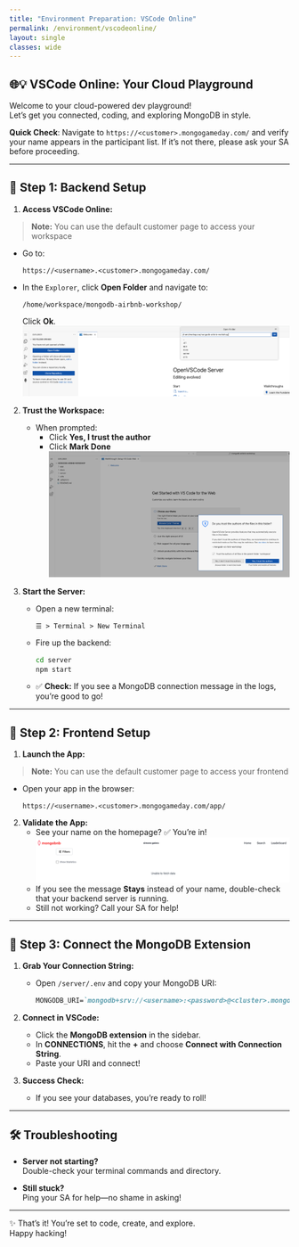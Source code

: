 ```yaml
---
title: "Environment Preparation: VSCode Online"
permalink: /environment/vscodeonline/
layout: single
classes: wide
---
```


## 🌐💡 VSCode Online: Your Cloud Playground

Welcome to your cloud-powered dev playground!  
Let’s get you connected, coding, and exploring MongoDB in style.

**Quick Check**: Navigate to `https://<customer>.mongogameday.com/` and verify your name appears in the participant list. If it’s not there, please ask your SA before proceeding.

---

## 🚀 Step 1: Backend Setup

1. **Access VSCode Online:**
> **Note:** You can use the default customer page to access your workspace

   - Go to:
     ```
     https://<username>.<customer>.mongogameday.com/
     ```
   - In the `Explorer`, click **Open Folder** and navigate to:
     ```
     /home/workspace/mongodb-airbnb-workshop/
     ```
     Click **Ok**.
     ![Folder View](../../assets/images/environment-folder.png)  
2. **Trust the Workspace:**
   - When prompted:
     - Click **Yes, I trust the author**
     - Click **Mark Done**
  ![Trust Prompt](../../assets/images/environment-folder-trust.png)

3. **Start the Server:**
   - Open a new terminal:
     ```
     ☰ > Terminal > New Terminal
     ```
   - Fire up the backend:
     ```bash
     cd server
     npm start
     ```
   - ✅ **Check:** If you see a MongoDB connection message in the logs, you’re good to go!

---

## 🎨 Step 2: Frontend Setup

1. **Launch the App:**
> **Note:** You can use the default customer page to access your frontend
   - Open your app in the browser:
     ```
     https://<username>.<customer>.mongogameday.com/app/
     ```
2. **Validate the App:**    
   - See your name on the homepage? ✅ You’re in!
   ![Frontend Name Display](../../assets/images/environment-name.png)
   - If you see the message **Stays** instead of your name, double-check that your backend server is running.
   - Still not working? Call your SA for help!

---

## 🔗 Step 3: Connect the MongoDB Extension

1. **Grab Your Connection String:**  
   - Open `/server/.env` and copy your MongoDB URI:
     ```markdown
     MONGODB_URI=`mongodb+srv://<username>:<password>@<cluster>.mongodb.net`/?retryWrites=true&w=majority
     ```

2. **Connect in VSCode:**
   - Click the **MongoDB extension** in the sidebar.
   - In **CONNECTIONS**, hit the **+** and choose **Connect with Connection String**.
   - Paste your URI and connect!

3. **Success Check:**
   - If you see your databases, you’re ready to roll!

---

## 🛠️ Troubleshooting

- **Server not starting?**  
  Double-check your terminal commands and directory.

- **Still stuck?**  
  Ping your SA for help—no shame in asking!

---

✨ That’s it! You’re set to code, create, and explore.  
Happy hacking!

